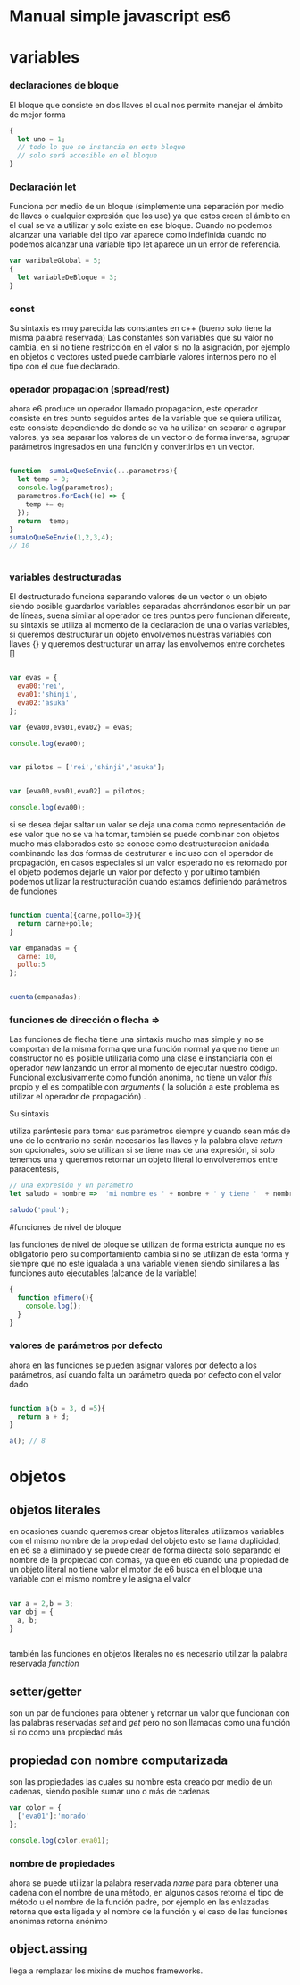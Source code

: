 

Manual simple javascript es6
==================================

# variables

### declaraciones de bloque

El bloque que consiste en dos llaves el cual nos permite manejar el ámbito de mejor forma
``` javascript
{
  let uno = 1; 
  // todo lo que se instancia en este bloque
  // solo será accesible en el bloque
}


```

### Declaración let

Funciona por medio de un bloque (simplemente una separación por medio de llaves o cualquier expresión que los use) ya que estos crean el ámbito en el cual se va a utilizar y solo existe en ese bloque.
Cuando no podemos alcanzar una variable del tipo var aparece como indefinida cuando no podemos alcanzar una variable tipo let aparece un un error de referencia.
``` javascript
var varibaleGlobal = 5;
{
  let variableDeBloque = 3;
}

```

### const

Su sintaxis es muy parecida las constantes en c++ (bueno solo tiene la misma palabra reservada)
Las constantes son variables que su valor  no cambia, en si no tiene restricción en el valor si no la asignación, por ejemplo en objetos o vectores usted puede cambiarle valores internos pero no el tipo con el que fue declarado.

### operador propagacion (spread/rest)

ahora e6 produce un operador llamado propagacion, este operador consiste en tres punto seguidos antes de la variable que se quiera utilizar,
este consiste  dependiendo de donde se va ha utilizar en separar o agrupar valores, ya sea separar los valores de un vector o de forma inversa, agrupar parámetros ingresados en una función y convertirlos en un vector.

``` javascript

function  sumaLoQueSeEnvie(...parametros){
  let temp = 0;
  console.log(parametros);
  parametros.forEach((e) => {
    temp += e;
  });
  return  temp;
}
sumaLoQueSeEnvie(1,2,3,4);
// 10
 

```

### variables destructuradas

El destructurado funciona separando valores de un vector o un objeto siendo posible guardarlos variables separadas ahorrándonos escribir un par de líneas,
suena similar al operador de tres puntos pero funcionan diferente, su sintaxis se utiliza al momento de la declaración de una o varias variables,
si queremos destructurar un objeto envolvemos nuestras variables con llaves {} y queremos destructurar un array las envolvemos
entre corchetes []
``` javascript

var evas = {
  eva00:'rei',
  eva01:'shinji',
  eva02:'asuka'
};

var {eva00,eva01,eva02} = evas;

console.log(eva00);


var pilotos = ['rei','shinji','asuka'];


var [eva00,eva01,eva02] = pilotos;

console.log(eva00);

```
si se desea dejar saltar un valor se deja una coma como representación de ese valor que no se va ha tomar,
también se puede combinar con objetos mucho más elaborados esto se  conoce como destructuracion anidada combinando las dos formas de destruturar e incluso con el operador de propagación,
en casos especiales si un valor esperado no es retornado por el objeto podemos dejarle un valor por defecto
y por ultimo también podemos utilizar la restructuración cuando estamos definiendo parámetros de funciones
``` javascript

function cuenta({carne,pollo=3}){
  return carne+pollo;
}

var empanadas = {
  carne: 10,
  pollo:5
};


cuenta(empanadas);
```

### funciones de dirección o flecha =>

Las funciones de flecha tiene una sintaxis mucho mas simple y no se comportan de la misma forma que una función normal
ya que no tiene un constructor no es posible  utilizarla como una clase e instanciarla con el operador *new* lanzando un error al momento de ejecutar nuestro código.
Funcional exclusivamente como función anónima, no tiene un valor *this* propio y el es compatible con  *arguments* ( la solución a este problema es utilizar el operador de propagación) .

Su sintaxis

utiliza paréntesis para tomar sus parámetros siempre y cuando  sean más de uno de lo contrario no serán necesarios
las llaves y la palabra clave *return*  son opcionales, solo se utilizan si se tiene mas de una expresión, si solo tenemos una
y  queremos retornar un objeto literal lo envolveremos entre paracentesis,


``` javascript
// una expresión y un parámetro
let saludo = nombre =>  'mi nombre es ' + nombre + ' y tiene '  + nombre.length + ' letras' ;

saludo('paul');
```

#funciones de nivel de bloque

las funciones de nivel de bloque se utilizan de forma estricta aunque no es obligatorio pero
su comportamiento cambia si no se utilizan de esta forma y siempre que no este igualada a una variable
vienen siendo similares a las funciones auto ejecutables (alcance de la variable)
``` javascript
{
  function efimero(){
    console.log();
  }
}
```
### valores de parámetros por defecto

ahora en las funciones se pueden asignar valores por defecto a los parámetros, así cuando falta un parámetro
queda por defecto con el valor dado

``` javascript

function a(b = 3, d =5){
  return a + d;
}

a(); // 8

```


# objetos

## objetos literales

en ocasiones cuando queremos crear objetos literales utilizamos variables con el mismo nombre
de la propiedad del objeto esto se llama duplicidad, en e6 se a eliminado y se puede crear
de forma directa solo separando el nombre de la propiedad con comas, ya que en e6 cuando
una propiedad de un objeto literal no tiene valor el motor de e6 busca en el bloque
una variable con el mismo nombre y le asigna el valor
``` javascript
 
var a = 2,b = 3;
var obj = {
  a, b;
}
 
```

también las funciones en objetos literales no es necesario utilizar la palabra reservada *function*

## setter/getter

son un par de funciones para obtener y retornar un valor que funcionan con las palabras reservadas *set* and *get*
pero no son llamadas como una función si no como una propiedad más

## propiedad con nombre computarizada

son las propiedades las cuales su nombre esta creado por medio de un cadenas, siendo posible sumar uno o más de
cadenas  

``` javascript
var color = {
  ['eva01']:'morado'
};

console.log(color.eva01);
```
### nombre de propiedades

ahora se puede utilizar la palabra reservada *name* para para obtener una cadena con el nombre de una método,
en algunos casos retorna el tipo de método u el nombre de la función padre, por ejemplo en las enlazadas retorna que
esta ligada y el nombre de la función y el caso de las funciones anónimas retorna anónimo


## object.assing

llega a remplazar los mixins de muchos frameworks.


